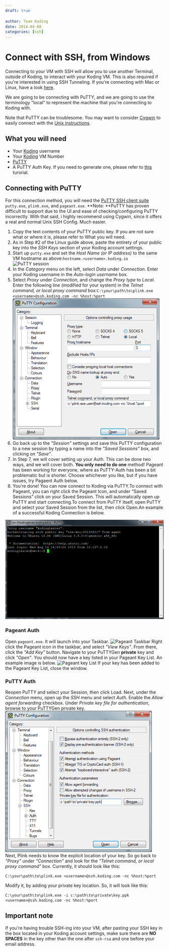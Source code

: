 ```yaml
---
draft: true

author: Team Koding
date: 2014-04-08
categories: [ssh]
---
```


# Connect with SSH, from Windows

Connecting to your VM with SSH will allow you to use another Terminal, outside 
of Koding, to interact with your Koding VM. This is also required if you're 
interested in using SSH Tunneling. If you're connecting with Mac or Linux, have 
a look [here][connect-unix].

We are going to be connecting with PuTTY, and we are going to use the 
terminology "local" to represent the machine that you're connecting to Koding 
with.

Note that PuTTY can be troublesome. You may want to consider [Cygwin][cygwin] 
to easily connect with the [Unix instructions][connect-unix].

## What you will need

- Your [Koding][koding] username
- Your [Koding][koding] VM Number
- [PuTTY][putty suite]
- A PuTTY Auth Key. If you need to generate one, please refer to 
  [this][puttygen tutorial] turorial.

## Connecting with PuTTY

For this connection method, you will need the [PuTTY SSH client suite][putty 
suite]
`putty.exe`, `plink.exe`, and `pageant.exe`. **Note: **PuTTY has proven 
difficult to support due to the UI and ease of checking/configuring PuTTY 
incorrectly. With that said, i highly recommend using Cygwin, since it offers a 
real and normal Unix SSH Config. Much easier. 

  1. Copy the text contents of your PuTTY public key. If you are not sure what or where it is, please refer to What you will need.
  2. As in Step #2 of the Linux guide above, paste the entirety of your public key into the _SSH Keys_ section of your Koding account settings.
  3. Start up `putty.exe` and set the _Host Name (or IP address)_ to the 
  same VM hostname as above:`hostname.<username>.koding.io`![PuTTY 
session](puttysession.png)
  4. In the _Category_ menu on the left, select _Data_ under _Connection_. Enter your Koding username in the _Auto-login username_ box.
  5. Select _Proxy_ under _Connection_, and change the _Proxy type_ to _Local_. Enter the following line (modified for your system) in the _Telnet command, or local proxy command_ box:`C:\your\path\to\plink.exe <username>@ssh.koding.com -nc %host:%port`![PuTTY proxy](puttyproxy.png)
  6. Go back up to the _"Session"_ settings and save this PuTTY configuration 
  to a new session by typing a name into the _"Saved Sessions"_ box, and 
clicking on _"Save"_.
  7. In Step 7, we will cover setting up your Auth. This can be done two ways, 
and we will cover both. **You only need to do one** method! Pageant has been 
working for everyone, where as PuTTY-Auth has been a bit problematic but is 
shorter. Choose whichever you like, but if you have issues, try Pagaent Auth 
below.
  8. You’re done! You can now connect to Koding via PuTTY.To connect with 
Pageant, you can right click the Pageant Icon, and under “Saved Sessions” click 
on your Saved Session. This will automatically open up PuTTY and start 
connecting.To connect from PuTTY itself, open PuTTY and select your Saved 
Session from the list, then click Open.An example of a successful Koding 
Connection is below.

  ![putty success](puttysuccess.png)

### Pageant Auth

Open `pageant.exe`. It will launch into your Taskbar. ![Pageant 
Taskbar](pageanttaskbar.png) Right click the Pageant icon in the taskbar, and 
select _"View Keys"_. From there, click the _"Add Key"_ button. Navigate to 
your PuTTYGen **private** key and click _"Open"_. You should now have a key 
listed in your Pageant Key List. An example image is below. ![Pageant key 
List](pageantkeylist.png) If your key has been added to the Pageant Key List, 
close the window. 

### PuTTY Auth

Reopen PuTTY and select your Session, then click Load. Next, under the 
_Connection_ menu, open up the _SSH_ menu and select _Auth_. Enable the _Allow 
agent forwarding_ checkbox. Under _Private key file for authentication_, browse 
to your PuTTYGen private key.
![PuTTY SSH auth](puttyauth.png)
Next, Plink needs to know the explicit location of your key. So go back to 
_"Proxy"_ under _"Connection"_ and look for the _"Telnet command, or local 
proxy command"_ box.  Currently, it should look like this:
```
C:\your\path\to\plink.exe <username>@ssh.koding.com -nc %host:%port
```
Modify it, by adding your private key location. So, it will look like this:
```
C:\your\path\to\plink.exe -i c:\path\to\private\key.ppk <username>@ssh.koding.com -nc %host:%port
```

## Important note

If you're having trouble SSH-ing into your VM, after pasting your SSH key in the box located in your Koding account settings, make sure there are **NO SPACES** in the key other than the one after `ssh-rsa` and one before your email address.


[koding]: https://koding.com
[putty suite]: http://www.chiark.greenend.org.uk/~sgtatham/putty/
[puttygen]: http://www.chiark.greenend.org.uk/~sgtatham/putty/download.html
[puttygen tutorial]: http://katsande.com/using-puttygen-to-generate-ssh-private-public-keys
[connect-unix]: /guides/ssh-into-your-vm
[cygwin]: https://www.cygwin.com/
